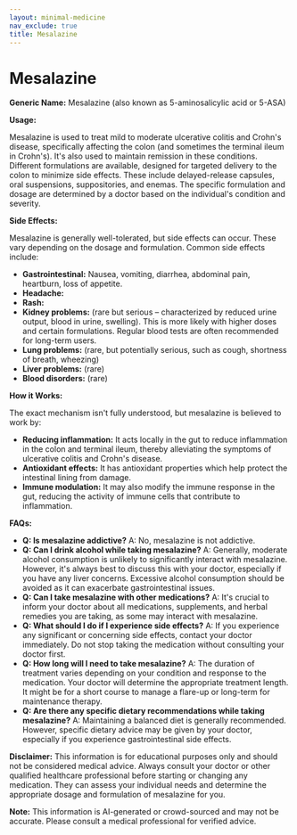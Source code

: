 ```yaml
---
layout: minimal-medicine
nav_exclude: true
title: Mesalazine
---
```


# Mesalazine

**Generic Name:** Mesalazine (also known as 5-aminosalicylic acid or 5-ASA)

**Usage:**

Mesalazine is used to treat mild to moderate ulcerative colitis and Crohn's disease, specifically affecting the colon (and sometimes the terminal ileum in Crohn's). It's also used to maintain remission in these conditions.  Different formulations are available, designed for targeted delivery to the colon to minimize side effects.  These include delayed-release capsules, oral suspensions, suppositories, and enemas. The specific formulation and dosage are determined by a doctor based on the individual's condition and severity.

**Side Effects:**

Mesalazine is generally well-tolerated, but side effects can occur.  These vary depending on the dosage and formulation. Common side effects include:

* **Gastrointestinal:** Nausea, vomiting, diarrhea, abdominal pain, heartburn, loss of appetite.
* **Headache:**
* **Rash:**
* **Kidney problems:**  (rare but serious – characterized by reduced urine output, blood in urine, swelling).  This is more likely with higher doses and certain formulations.  Regular blood tests are often recommended for long-term users.
* **Lung problems:** (rare, but potentially serious, such as cough, shortness of breath, wheezing)
* **Liver problems:** (rare)
* **Blood disorders:** (rare)


**How it Works:**

The exact mechanism isn't fully understood, but mesalazine is believed to work by:

* **Reducing inflammation:**  It acts locally in the gut to reduce inflammation in the colon and terminal ileum, thereby alleviating the symptoms of ulcerative colitis and Crohn's disease.
* **Antioxidant effects:** It has antioxidant properties which help protect the intestinal lining from damage.
* **Immune modulation:**  It may also modify the immune response in the gut, reducing the activity of immune cells that contribute to inflammation.


**FAQs:**

* **Q: Is mesalazine addictive?** A: No, mesalazine is not addictive.
* **Q: Can I drink alcohol while taking mesalazine?** A:  Generally, moderate alcohol consumption is unlikely to significantly interact with mesalazine. However, it's always best to discuss this with your doctor, especially if you have any liver concerns. Excessive alcohol consumption should be avoided as it can exacerbate gastrointestinal issues.
* **Q: Can I take mesalazine with other medications?** A:  It's crucial to inform your doctor about all medications, supplements, and herbal remedies you are taking, as some may interact with mesalazine.
* **Q: What should I do if I experience side effects?** A:  If you experience any significant or concerning side effects, contact your doctor immediately.  Do not stop taking the medication without consulting your doctor first.
* **Q: How long will I need to take mesalazine?** A:  The duration of treatment varies depending on your condition and response to the medication. Your doctor will determine the appropriate treatment length.  It might be for a short course to manage a flare-up or long-term for maintenance therapy.
* **Q: Are there any specific dietary recommendations while taking mesalazine?** A:  Maintaining a balanced diet is generally recommended. However, specific dietary advice may be given by your doctor, especially if you experience gastrointestinal side effects.


**Disclaimer:** This information is for educational purposes only and should not be considered medical advice. Always consult your doctor or other qualified healthcare professional before starting or changing any medication. They can assess your individual needs and determine the appropriate dosage and formulation of mesalazine for you.


**Note:** This information is AI-generated or crowd-sourced and may not be accurate. Please consult a medical professional for verified advice.